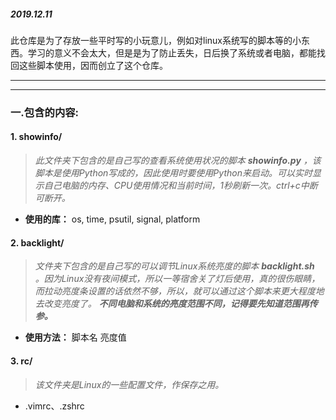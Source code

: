 ##### 2019.12.11
此仓库是为了存放一些平时写的小玩意儿，例如对linux系统写的脚本等的小东西。学习的意义不会太大，但是是为了防止丢失，日后换了系统或者电脑，都能找回这些脚本使用，因而创立了这个仓库。

----

----

### 一.包含的内容:
#### 1. showinfo/
> *此文件夹下包含的是自己写的查看系统使用状况的脚本* ***showinfo.py*** *，该脚本是使用Python写成的，因此使用时要使用Python来启动。可以实时显示自己电脑的内存、CPU使用情况和当前时间，1秒刷新一次。ctrl+c中断可断开。*

* **使用的库：** os, time, psutil, signal, platform

#### 2. backlight/
> *文件夹下包含的是自己写的可以调节Linux系统亮度的脚本* ***backlight.sh*** *。因为Linux没有夜间模式，所以一等宿舍关了灯后使用，真的很伤眼睛，而拉动亮度条设置的话依然不够，所以，就可以通过这个脚本来更大程度地去改变亮度了。* ***不同电脑和系统的亮度范围不同，记得要先知道范围再传参。***

* **使用方法：** 脚本名 亮度值

#### 3. rc/
> *该文件夹是Linux的一些配置文件，作保存之用。*
* .vimrc、.zshrc
